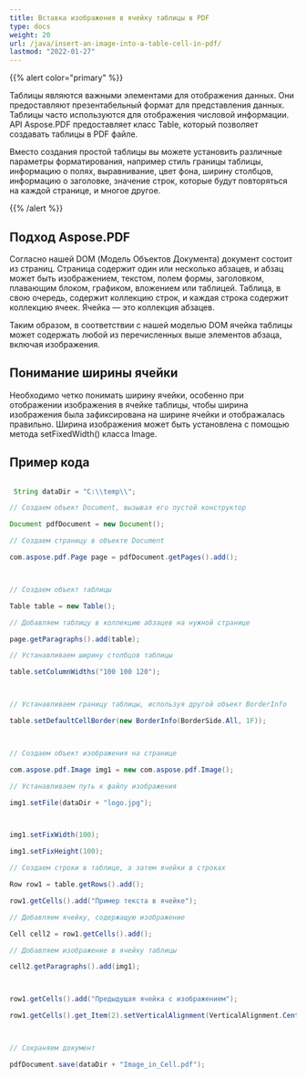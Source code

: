 ```yaml
---
title: Вставка изображения в ячейку таблицы в PDF
type: docs
weight: 20
url: /java/insert-an-image-into-a-table-cell-in-pdf/
lastmod: "2022-01-27"
---
```


{{% alert color="primary" %}}

Таблицы являются важными элементами для отображения данных. Они предоставляют презентабельный формат для представления данных. Таблицы часто используются для отображения числовой информации. API Aspose.PDF предоставляет класс Table, который позволяет создавать таблицы в PDF файле.

Вместо создания простой таблицы вы можете установить различные параметры форматирования, например стиль границы таблицы, информацию о полях, выравнивание, цвет фона, ширину столбцов, информацию о заголовке, значение строк, которые будут повторяться на каждой странице, и многое другое.

{{% /alert %}}

## Подход Aspose.PDF

Согласно нашей DOM (Модель Объектов Документа) документ состоит из страниц.
 Страница содержит один или несколько абзацев, и абзац может быть изображением, текстом, полем формы, заголовком, плавающим блоком, графиком, вложением или таблицей. Таблица, в свою очередь, содержит коллекцию строк, и каждая строка содержит коллекцию ячеек. Ячейка — это коллекция абзацев.

Таким образом, в соответствии с нашей моделью DOM ячейка таблицы может содержать любой из перечисленных выше элементов абзаца, включая изображения.

## Понимание ширины ячейки

Необходимо четко понимать ширину ячейки, особенно при отображении изображения в ячейке таблицы, чтобы ширина изображения была зафиксирована на ширине ячейки и отображалась правильно. Ширина изображения может быть установлена с помощью метода setFixedWidth() класса Image.

## Пример кода

```java

 String dataDir = "C:\\temp\\";

// Создаем объект Document, вызывая его пустой конструктор

Document pdfDocument = new Document();

// Создаем страницу в объекте Document

com.aspose.pdf.Page page = pdfDocument.getPages().add();



// Создаем объект таблицы

Table table = new Table();

// Добавляем таблицу в коллекцию абзацев на нужной странице

page.getParagraphs().add(table);

// Устанавливаем ширину столбцов таблицы

table.setColumnWidths("100 100 120");



// Устанавливаем границу таблицы, используя другой объект BorderInfo

table.setDefaultCellBorder(new BorderInfo(BorderSide.All, 1F));



// Создаем объект изображения на странице

com.aspose.pdf.Image img1 = new com.aspose.pdf.Image();

// Устанавливаем путь к файлу изображения

img1.setFile(dataDir + "logo.jpg");



img1.setFixWidth(100);

img1.setFixHeight(100);

// Создаем строки в таблице, а затем ячейки в строках

Row row1 = table.getRows().add();

row1.getCells().add("Пример текста в ячейке");

// Добавляем ячейку, содержащую изображение

Cell cell2 = row1.getCells().add();

// Добавляем изображение в ячейку таблицы

cell2.getParagraphs().add(img1);



row1.getCells().add("Предыдущая ячейка с изображением");

row1.getCells().get_Item(2).setVerticalAlignment(VerticalAlignment.Center);



// Сохраняем документ

pdfDocument.save(dataDir + "Image_in_Cell.pdf");    

```